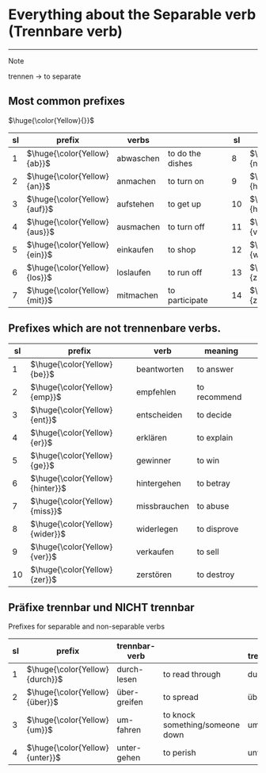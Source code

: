 # Everything about the Separable verb (Trennbare verb)
---
> [!NOTE]
> trennen -> to separate


## Most common prefixes

$\huge{\color{Yellow}{}}$

|sl|prefix| verbs|||| sl| prefix| verbs|||
|---|---|---|---|---|---|---|---|---|---|---|
|1|$\huge{\color{Yellow}{ab}}$| abwaschen| to do the dishes|||8| $\huge{\color{Yellow}{nach}}$|nachgehen|to pursue|
|2|$\huge{\color{Yellow}{an}}$| anmachen| to turn on|||9|$\huge{\color{Yellow}{her}}$|hergeben|to give away|
|3|$\huge{\color{Yellow}{auf}}$|aufstehen| to get up|||10|$\huge{\color{Yellow}{hin}}$|hinfallen|to fall down|
|4|$\huge{\color{Yellow}{aus}}$| ausmachen| to turn off|||11|$\huge{\color{Yellow}{vor}}$|vorbereiten|to prepare|
|5|$\huge{\color{Yellow}{ein}}$| einkaufen| to shop|||12|$\huge{\color{Yellow}{weg}}$|wegnehmen| to remove|
|6|$\huge{\color{Yellow}{los}}$|loslaufen| to run off|||13|$\huge{\color{Yellow}{zu}}$|zumachen|to close|
|7|$\huge{\color{Yellow}{mit}}$| mitmachen| to participate|||14|$\huge{\color{Yellow}{zurück}}$|zurückfahren|to drive back|

## Prefixes which are not trennenbare verbs.

|sl|prefix|verb|meaning||
|---|---|---|---|---|
|1|$\huge{\color{Yellow}{be}}$|beantworten|to answer||
|2|$\huge{\color{Yellow}{emp}}$|empfehlen|to recommend||
|3|$\huge{\color{Yellow}{ent}}$|entscheiden| to decide||
|4|$\huge{\color{Yellow}{er}}$|erklären|to explain||
|5|$\huge{\color{Yellow}{ge}}$|gewinner|to win||
|6|$\huge{\color{Yellow}{hinter}}$|hintergehen|to betray||
|7|$\huge{\color{Yellow}{miss}}$|missbrauchen|to abuse||
|8|$\huge{\color{Yellow}{wider}}$|widerlegen|to disprove||
|9|$\huge{\color{Yellow}{ver}}$|verkaufen|to sell||
|10|$\huge{\color{Yellow}{zer}}$|zerstören|to destroy||


##  Präfixe trennbar und NICHT trennbar
Prefixes for separable and non-separable verbs

|sl|prefix|trennbar-verb| |nicht-trennbar-verb| |
|---|---|---|---|---|---|
|1|$\huge{\color{Yellow}{durch}}$|durch-lesen|to read through|durchfahren| to pass through|
|2|$\huge{\color{Yellow}{über}}$|über-greifen|to spread| überlegen| to consider|
|3|$\huge{\color{Yellow}{um}}$|um-fahren|to knock something/someone down|umfahren| to bypass something/somebody|
|4|$\huge{\color{Yellow}{unter}}$|unter-gehen|to perish| unterschreiben| to sign|


